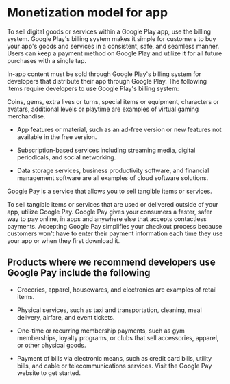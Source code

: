 # Monetization model for app

To sell digital goods or services within a Google Play app, use the billing system. Google Play's billing system makes it simple for customers to buy your app's goods and services in a consistent, safe, and seamless manner. Users can keep a payment method on Google Play and utilize it for all future purchases with a single tap.

In-app content must be sold through Google Play's billing system for developers that distribute their app through Google Play. The following items require developers to use Google Play's billing system:

Coins, gems, extra lives or turns, special items or equipment, characters or avatars, additional levels or playtime are examples of virtual gaming merchandise.

* App features or material, such as an ad-free version or new features not available in the free version.

* Subscription-based services including streaming media, digital periodicals, and social networking.

* Data storage services, business productivity software, and financial management software are all examples of cloud software solutions.

Google Pay is a service that allows you to sell tangible items or services.

To sell tangible items or services that are used or delivered outside of your app, utilize Google Pay. Google Pay gives your consumers a faster, safer way to pay online, in apps and anywhere else that accepts contactless payments. Accepting Google Pay simplifies your checkout process because customers won't have to enter their payment information each time they use your app or when they first download it.

## Products where we recommend developers use Google Pay include the following

* Groceries, apparel, housewares, and electronics are examples of retail items.

* Physical services, such as taxi and transportation, cleaning, meal delivery, airfare, and event tickets.

* One-time or recurring membership payments, such as gym memberships, loyalty programs, or clubs that sell accessories, apparel, or other physical goods.

* Payment of bills via electronic means, such as credit card bills, utility bills, and cable or telecommunications services.
Visit the Google Pay website to get started.